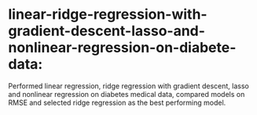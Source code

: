 # linear-ridge-regression-with-gradient-descent-lasso-and-nonlinear-regression-on-diabete-data:

Performed linear regression, ridge regression with gradient descent, lasso and nonlinear regression on diabetes medical data,
compared models on RMSE and selected ridge regression as the best performing model.
